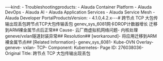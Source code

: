 ---kind:   - Troubleshootingproducts:    - Alauda Container Platform   - Alauda DevOps   - Alauda AI   - Alauda Application Services   - Alauda Service Mesh   - Alauda Developer PortalProductsVersion:   - 4.1.0,4.2.x---<!-- A type of document that involves encountering a fault, diag...it, performing root cause analysis, and providing solutions. --># 跨节点 TCP 大包传输出现丢包跨节点TCP大包传输丢包 genev_sys_6081网卡DROP计数器增长 迁移到ARM裸金属节点后正常## Cause- 云厂商虚拟机网络问题- 内核处理geneve/vxlan隧道封装异常## Resolution## [workaround]- 将应用迁移到ARM裸金属节点## [Related Information]- genev_sys_6081- Kube-OVN Overlay- geneve- vxlan- TCP- Component: Kubernetes- Page ID: 276038036- Original Title: 跨节点 TCP 大包传输出现丢包